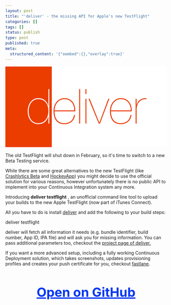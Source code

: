 ```yaml
---
layout: post
title: "'deliver' - the missing API for Apple's new TestFlight"
categories: []
tags: []
status: publish
type: post
published: true
meta:
  structured_content: '{"oembed":{},"overlay":true}'
---
```


[![](/squarespace_images/static_545299aae4b0e9514fe30c95_54529a29e4b025a90f45cc50_54c91bace4b0979721668270_1422465969254__img.png_)](https://github.com/krausefx/deliver#testflight)
  


The old TestFlight will shut down in February, so it's time to switch to a new Beta Testing service.

While there are some great alternatives to the new TestFlight (like 
[Crashlytics Beta](http://try.crashlytics.com/beta/) and 
[HockeyApp](http://hockeyapp.net/features/)) you might decide to use the official solution for various reasons, however unfortunately there is no public API to implement into your Continuous Integration system any more. 

Introducing 
**deliver testflight**
, an unofficial command line tool to upload your builds to the new Apple TestFlight (now part of iTunes Connect).

All you have to do is install 
[deliver](https://github.com/KrauseFx/deliver) and add the following to your build steps:

deliver testflight

deliver will fetch all information it needs (e.g. bundle identifier, build number, App ID, IPA file) and will ask you for missing information. You can pass additional parameters too, checkout the
[project page of 
deliver.](https://github.com/KrauseFx/deliver)

If you want a more advanced setup, including a fully working Continuous Deployment solution, which takes screenshots, updates provisioning profiles and creates your push certificate for you, checkout 
[fastlane](http://fastlane.tools).

<h3 style="text-align: center; font-size: 40px;">
  <a href="https://github.com/KrauseFx/deliver" target="_blank" style="color: #0037F5; text-decoration: underline;">
    Open on GitHub
  </a>
</h3>
